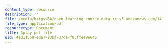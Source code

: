 ```yaml
---
content_type: resource
description: ''
file: /media/https%3A/open-learning-course-data-rc.s3.amazonaws.com/14-01-principles-of-microeconomics-fall-2018/4ed11559eda783bf37daf83ffee9e646_DxXB8Q5AWvw.pdf
file_type: application/pdf
resourcetype: Document
title: 3play pdf file
uid: 4ed11559-eda7-83bf-37da-f83ffee9e646
---
```

